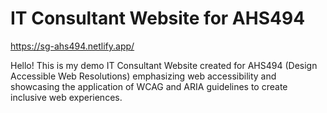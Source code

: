 # IT Consultant Website for AHS494 
https://sg-ahs494.netlify.app/

Hello! This is my demo IT Consultant Website created for AHS494 (Design Accessible Web Resolutions) emphasizing web accessibility and showcasing the application of WCAG and ARIA guidelines to create inclusive web experiences. 
